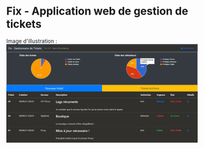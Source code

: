 # Fix - Application web de gestion de tickets

Image d'illustration :
![Image d'illustration](https://github.com/Nem-developing/Fix/blob/master/photos/Fix-illustration.JPG?raw=true)
